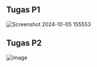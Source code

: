 ## Tugas P1
![Screenshot 2024-10-05 155553](https://github.com/user-attachments/assets/485253e8-a003-4de7-93d5-0870b0b6123c)


## Tugas P2
![image](https://github.com/user-attachments/assets/a2a1643e-2d74-4dfe-8a6e-1cb17e980cc2)
